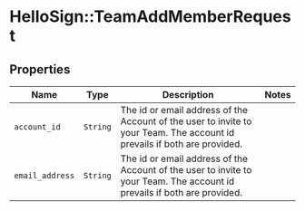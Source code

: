 # HelloSign::TeamAddMemberRequest



## Properties

| Name | Type | Description | Notes |
| ---- | ---- | ----------- | ----- |
| `account_id` | ```String``` |  The id or email address of the Account of the user to invite to your Team. The account id prevails if both are provided.  |  |
| `email_address` | ```String``` |  The id or email address of the Account of the user to invite to your Team. The account id prevails if both are provided.  |  |


